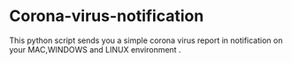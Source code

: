 # Corona-virus-notification
This python script sends you a simple corona virus report in notification on your MAC,WINDOWS and LINUX environment .
